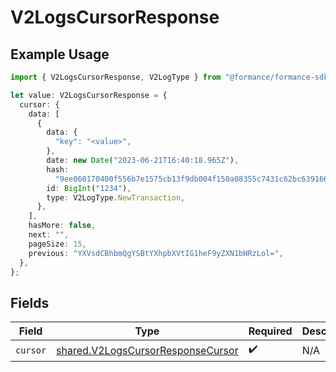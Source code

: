 # V2LogsCursorResponse

## Example Usage

```typescript
import { V2LogsCursorResponse, V2LogType } from "@formance/formance-sdk/sdk/models/shared";

let value: V2LogsCursorResponse = {
  cursor: {
    data: [
      {
        data: {
          "key": "<value>",
        },
        date: new Date("2023-06-21T16:40:18.965Z"),
        hash:
          "9ee060170400f556b7e1575cb13f9db004f150a08355c7431c62bc639166431e",
        id: BigInt("1234"),
        type: V2LogType.NewTransaction,
      },
    ],
    hasMore: false,
    next: "",
    pageSize: 15,
    previous: "YXVsdCBhbmQgYSBtYXhpbXVtIG1heF9yZXN1bHRzLol=",
  },
};
```

## Fields

| Field                                                                                         | Type                                                                                          | Required                                                                                      | Description                                                                                   |
| --------------------------------------------------------------------------------------------- | --------------------------------------------------------------------------------------------- | --------------------------------------------------------------------------------------------- | --------------------------------------------------------------------------------------------- |
| `cursor`                                                                                      | [shared.V2LogsCursorResponseCursor](../../../sdk/models/shared/v2logscursorresponsecursor.md) | :heavy_check_mark:                                                                            | N/A                                                                                           |